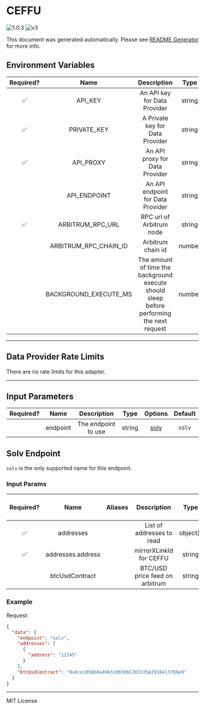 # CEFFU

![1.0.3](https://img.shields.io/github/package-json/v/smartcontractkit/external-adapters-js?filename=packages/sources/ceffu/package.json) ![v3](https://img.shields.io/badge/framework%20version-v3-blueviolet)

This document was generated automatically. Please see [README Generator](../../scripts#readme-generator) for more info.

## Environment Variables

| Required? |         Name          |                                        Description                                        |  Type  | Options |           Default            |
| :-------: | :-------------------: | :---------------------------------------------------------------------------------------: | :----: | :-----: | :--------------------------: |
|    ✅     |        API_KEY        |                               An API key for Data Provider                                | string |         |                              |
|    ✅     |      PRIVATE_KEY      |                              A Private key for Data Provider                              | string |         |                              |
|    ✅     |       API_PROXY       |                              An API proxy for Data Provider                               | string |         |                              |
|           |     API_ENDPOINT      |                             An API endpoint for Data Provider                             | string |         | `https://open-api.ceffu.com` |
|    ✅     |   ARBITRUM_RPC_URL    |                                 RPC url of Arbitrum node                                  | string |         |                              |
|           | ARBITRUM_RPC_CHAIN_ID |                                     Arbitrum chain id                                     | number |         |           `42161`            |
|           | BACKGROUND_EXECUTE_MS | The amount of time the background execute should sleep before performing the next request | number |         |           `10000`            |

---

## Data Provider Rate Limits

There are no rate limits for this adapter.

---

## Input Parameters

| Required? |   Name   |     Description     |  Type  |        Options         | Default |
| :-------: | :------: | :-----------------: | :----: | :--------------------: | :-----: |
|           | endpoint | The endpoint to use | string | [solv](#solv-endpoint) | `solv`  |

## Solv Endpoint

`solv` is the only supported name for this endpoint.

### Input Params

| Required? |       Name        | Aliases |          Description           |   Type   | Options |                   Default                    | Depends On | Not Valid With |
| :-------: | :---------------: | :-----: | :----------------------------: | :------: | :-----: | :------------------------------------------: | :--------: | :------------: |
|    ✅     |     addresses     |         |   List of addresses to read    | object[] |         |                                              |            |                |
|    ✅     | addresses.address |         |    mirrorXLinkId for CEFFU     |  string  |         |                                              |            |                |
|           |  btcUsdContract   |         | BTC/USD price feed on arbitrum |  string  |         | `0x6ce185860a4963106506C203335A2910413708e9` |            |                |

### Example

Request:

```json
{
  "data": {
    "endpoint": "solv",
    "addresses": [
      {
        "address": "12345"
      }
    ],
    "btcUsdContract": "0x6ce185860a4963106506C203335A2910413708e9"
  }
}
```

---

MIT License
